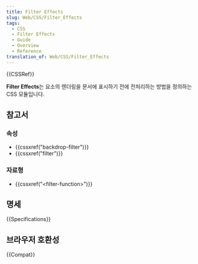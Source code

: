 ```yaml
---
title: Filter Effects
slug: Web/CSS/Filter_Effects
tags:
  - CSS
  - Filter Effects
  - Guide
  - Overview
  - Reference
translation_of: Web/CSS/Filter_Effects
---
```


{{CSSRef}}

**Filter Effects**는 요소의 렌더링을 문서에 표시하기 전에 전처리하는 방법을 정의하는 CSS 모듈입니다.

## 참고서

### 속성

- {{cssxref("backdrop-filter")}}
- {{cssxref("filter")}}

### 자료형

- {{cssxref("&lt;filter-function&gt;")}}

## 명세

{{Specifications}}

## 브라우저 호환성

{{Compat}}
